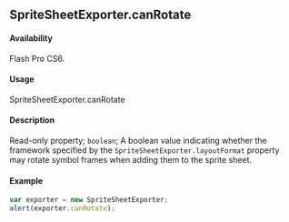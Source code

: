 ## SpriteSheetExporter.canRotate

#### Availability

Flash Pro CS6.

#### Usage

SpriteSheetExporter.canRotate

#### Description

Read-only property; `boolean`; A boolean value indicating whether the framework specified by the `SpriteSheetExporter.layoutFormat` property may rotate symbol frames when adding them to the sprite sheet.

#### Example

```javascript
var exporter = new SpriteSheetExporter;
alert(exporter.canRotate);
```
